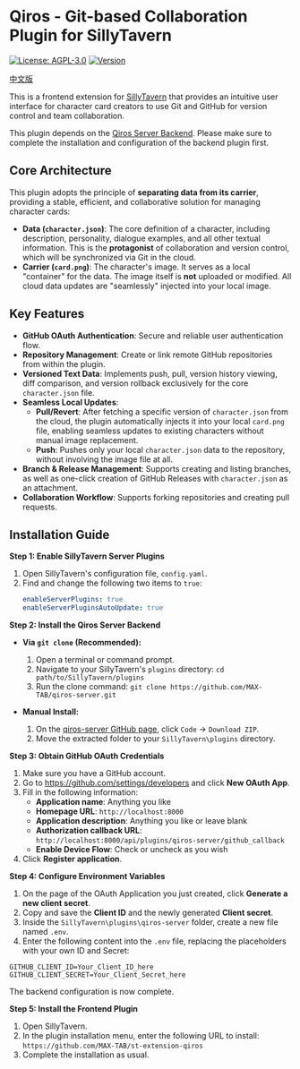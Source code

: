# Qiros - Git-based Collaboration Plugin for SillyTavern

[![License: AGPL-3.0](https://img.shields.io/badge/License-AGPL_v3-red.svg)](https://www.gnu.org/licenses/agpl-3.0)
[![Version](https://img.shields.io/badge/version-1.0.0-blue.svg)](https://github.com/MAX-TAB/st-extension-qiros)

[中文版](README.md)

This is a frontend extension for [SillyTavern](https://github.com/SillyTavern/SillyTavern) that provides an intuitive user interface for character card creators to use Git and GitHub for version control and team collaboration.

This plugin depends on the [Qiros Server Backend](https://github.com/MAX-TAB/qiros-server). Please make sure to complete the installation and configuration of the backend plugin first.

## Core Architecture

This plugin adopts the principle of **separating data from its carrier**, providing a stable, efficient, and collaborative solution for managing character cards:

- **Data (`character.json`)**: The core definition of a character, including description, personality, dialogue examples, and all other textual information. This is the **protagonist** of collaboration and version control, which will be synchronized via Git in the cloud.
- **Carrier (`card.png`)**: The character's image. It serves as a local "container" for the data. The image itself is **not** uploaded or modified. All cloud data updates are "seamlessly" injected into your local image.

## Key Features

- **GitHub OAuth Authentication**: Secure and reliable user authentication flow.
- **Repository Management**: Create or link remote GitHub repositories from within the plugin.
- **Versioned Text Data**: Implements push, pull, version history viewing, diff comparison, and version rollback exclusively for the core `character.json` file.
- **Seamless Local Updates**:
  - **Pull/Revert**: After fetching a specific version of `character.json` from the cloud, the plugin automatically injects it into your local `card.png` file, enabling seamless updates to existing characters without manual image replacement.
  - **Push**: Pushes only your local `character.json` data to the repository, without involving the image file at all.
- **Branch & Release Management**: Supports creating and listing branches, as well as one-click creation of GitHub Releases with `character.json` as an attachment.
- **Collaboration Workflow**: Supports forking repositories and creating pull requests.

## Installation Guide

**Step 1: Enable SillyTavern Server Plugins**

1.  Open SillyTavern's configuration file, `config.yaml`.
2.  Find and change the following two items to `true`:
    ```yaml
    enableServerPlugins: true
    enableServerPluginsAutoUpdate: true
    ```

**Step 2: Install the Qiros Server Backend**

- **Via `git clone` (Recommended):**

  1.  Open a terminal or command prompt.
  2.  Navigate to your SillyTavern's `plugins` directory: `cd path/to/SillyTavern/plugins`
  3.  Run the clone command: `git clone https://github.com/MAX-TAB/qiros-server.git`

- **Manual Install:**
  1.  On the [qiros-server GitHub page](https://github.com/MAX-TAB/qiros-server), click `Code` -> `Download ZIP`.
  2.  Move the extracted folder to your `SillyTavern\plugins` directory.

**Step 3: Obtain GitHub OAuth Credentials**

1.  Make sure you have a GitHub account.
2.  Go to https://github.com/settings/developers and click **New OAuth App**.
3.  Fill in the following information:
    - **Application name**: Anything you like
    - **Homepage URL**: `http://localhost:8000`
    - **Application description**: Anything you like or leave blank
    - **Authorization callback URL**: `http://localhost:8000/api/plugins/qiros-server/github_callback`
    - **Enable Device Flow**: Check or uncheck as you wish
4.  Click **Register application**.

**Step 4: Configure Environment Variables**

1.  On the page of the OAuth Application you just created, click **Generate a new client secret**.
2.  Copy and save the **Client ID** and the newly generated **Client secret**.
3.  Inside the `SillyTavern\plugins\qiros-server` folder, create a new file named `.env`.
4.  Enter the following content into the `.env` file, replacing the placeholders with your own ID and Secret:

```env
GITHUB_CLIENT_ID=Your_Client_ID_here
GITHUB_CLIENT_SECRET=Your_Client_Secret_here
```

The backend configuration is now complete.

**Step 5: Install the Frontend Plugin**

1.  Open SillyTavern.
2.  In the plugin installation menu, enter the following URL to install:
    `https://github.com/MAX-TAB/st-extension-qiros`
3.  Complete the installation as usual.
